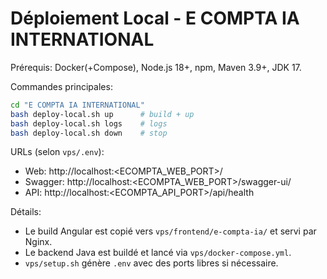 # Déploiement Local - E COMPTA IA INTERNATIONAL

Prérequis: Docker(+Compose), Node.js 18+, npm, Maven 3.9+, JDK 17.

Commandes principales:
```bash
cd "E COMPTA IA INTERNATIONAL"
bash deploy-local.sh up      # build + up
bash deploy-local.sh logs    # logs
bash deploy-local.sh down    # stop
```

URLs (selon `vps/.env`):
- Web: http://localhost:<ECOMPTA_WEB_PORT>/
- Swagger: http://localhost:<ECOMPTA_WEB_PORT>/swagger-ui/
- API: http://localhost:<ECOMPTA_API_PORT>/api/health

Détails:
- Le build Angular est copié vers `vps/frontend/e-compta-ia/` et servi par Nginx.
- Le backend Java est buildé et lancé via `vps/docker-compose.yml`.
- `vps/setup.sh` génère `.env` avec des ports libres si nécessaire.


